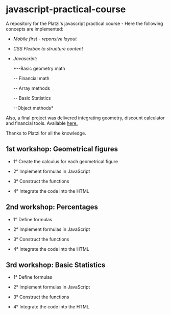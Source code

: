 # javascript-practical-course

A repository for the Platzi's javascript practical course - Here the following concepts are implemented:

- *Mobile first - reponsive layout*

- *CSS Flexbox to structure content*

- *Javascript:*

	*--Basic geometry math
	
	-- Financial math
	
	-- Array methods 
	
	-- Basic Statistics
	
	--Object methods*
	
Also, a final project was delivered integrating geometry, discount calculator and financial tools. Available [here.](https://rockwatch.github.io/javascript-practical-course/geometry/project.html)

  

Thanks to Platzi for all the knowledge.

  

## 1st workshop: Geometrical figures

- 1° Create the calculus for each geometrical figure

- 2° Implement formulas in JavaScript

- 3° Construct the functions

- 4° Integrate the code into the HTML

  

## 2nd workshop: Percentages

- 1° Define formulas

- 2° Implement formulas in JavaScript

- 3° Construct the functions

- 4° Integrate the code into the HTML

  

## 3rd workshop: Basic Statistics

- 1° Define formulas

- 2° Implement formulas in JavaScript

- 3° Construct the functions

- 4° Integrate the code into the HTML